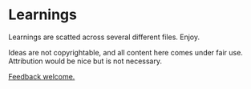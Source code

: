 # Learnings

Learnings are scatted across several different files. Enjoy.

Ideas are not copyrightable, and all content here comes under fair use. Attribution would be nice but is not necessary.

[Feedback welcome.](https://github.com/balupton/learnings/issues)